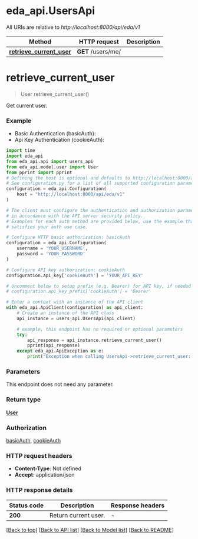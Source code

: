 # eda_api.UsersApi

All URIs are relative to *http://localhost:8000/api/eda/v1*

Method | HTTP request | Description
------------- | ------------- | -------------
[**retrieve_current_user**](UsersApi.md#retrieve_current_user) | **GET** /users/me/ | 


# **retrieve_current_user**
> User retrieve_current_user()



Get current user.

### Example

* Basic Authentication (basicAuth):
* Api Key Authentication (cookieAuth):

```python
import time
import eda_api
from eda_api.api import users_api
from eda_api.model.user import User
from pprint import pprint
# Defining the host is optional and defaults to http://localhost:8000/api/eda/v1
# See configuration.py for a list of all supported configuration parameters.
configuration = eda_api.Configuration(
    host = "http://localhost:8000/api/eda/v1"
)

# The client must configure the authentication and authorization parameters
# in accordance with the API server security policy.
# Examples for each auth method are provided below, use the example that
# satisfies your auth use case.

# Configure HTTP basic authorization: basicAuth
configuration = eda_api.Configuration(
    username = 'YOUR_USERNAME',
    password = 'YOUR_PASSWORD'
)

# Configure API key authorization: cookieAuth
configuration.api_key['cookieAuth'] = 'YOUR_API_KEY'

# Uncomment below to setup prefix (e.g. Bearer) for API key, if needed
# configuration.api_key_prefix['cookieAuth'] = 'Bearer'

# Enter a context with an instance of the API client
with eda_api.ApiClient(configuration) as api_client:
    # Create an instance of the API class
    api_instance = users_api.UsersApi(api_client)

    # example, this endpoint has no required or optional parameters
    try:
        api_response = api_instance.retrieve_current_user()
        pprint(api_response)
    except eda_api.ApiException as e:
        print("Exception when calling UsersApi->retrieve_current_user: %s\n" % e)
```


### Parameters
This endpoint does not need any parameter.

### Return type

[**User**](User.md)

### Authorization

[basicAuth](../README.md#basicAuth), [cookieAuth](../README.md#cookieAuth)

### HTTP request headers

 - **Content-Type**: Not defined
 - **Accept**: application/json


### HTTP response details

| Status code | Description | Response headers |
|-------------|-------------|------------------|
**200** | Return current user. |  -  |

[[Back to top]](#) [[Back to API list]](../README.md#documentation-for-api-endpoints) [[Back to Model list]](../README.md#documentation-for-models) [[Back to README]](../README.md)

